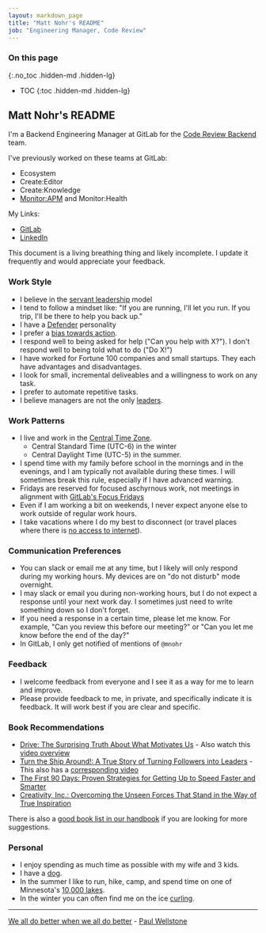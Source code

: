 ```yaml
---
layout: markdown_page
title: "Matt Nohr's README"
job: "Engineering Manager, Code Review"
---
```


### On this page
{:.no_toc .hidden-md .hidden-lg}

- TOC
{:toc .hidden-md .hidden-lg}

## Matt Nohr's README

I'm a Backend Engineering Manager at GitLab for the [Code Review Backend](https://about.gitlab.com/handbook/engineering/development/dev/create/code-review/backend/) team. 

I've previously worked on these teams at GitLab: 

- Ecosystem
- Create:Editor
- Create:Knowledge
- [Monitor:APM](https://about.gitlab.com/handbook/engineering/development/ops/monitor/respond/) and Monitor:Health

My Links:

* [GitLab](https://www.gitlab.com/mnohr)
* [LinkedIn](https://www.linkedin.com/in/matthewnohr/)

This document is a living breathing thing and likely incomplete. I update it frequently and would appreciate your feedback.

### Work Style

* I believe in the [servant leadership](https://wheniwork.com/blog/the-ultimate-guide-to-the-servant-leadership-model/) model
* I tend to follow a mindset like: "If you are running, I'll let you run. If you trip, I'll be there to help you back up."
* I have a [Defender](https://www.16personalities.com/isfjs-at-work) personality
* I prefer a [bias towards action](https://about.gitlab.com/handbook/values/#sts=Bias%20for%20Action).
* I respond well to being asked for help ("Can you help with X?"). I don't respond well to being told what to do ("Do X!")
* I have worked for Fortune 100 companies and small startups. They each have advantages and disadvantages.
* I look for small, incremental deliveables and a willingness to work on any task.
* I prefer to automate repetitive tasks.
* I believe managers are not the only [leaders](https://about.gitlab.com/handbook/leadership/).

### Work Patterns

* I live and work in the [Central Time Zone](https://www.timeanddate.com/time/zones/ct). 
    * Central Standard Time (UTC-6) in the winter
    * Central Daylight Time (UTC-5) in the summer.
* I spend time with my family before school in the mornings and in the evenings, and I am typically not available during these times. I will sometimes break this rule, especially if I have advanced warning.
* Fridays are reserved for focused aschyrnous work, not meetings in alignment with [GitLab's Focus Fridays](https://about.gitlab.com/handbook/communication/#focus-fridays)
* Even if I am working a bit on weekends, I never expect anyone else to work outside of regular work hours.
* I take vacations where I do my best to disconnect (or travel places where there is [no access to internet](https://en.wikipedia.org/wiki/Burntside_Lake#/media/File:Burntside_Lake_BWCAW.jpg)).

### Communication Preferences

* You can slack or email me at any time, but I likely will only respond during my working hours. My devices are on "do not disturb" mode overnight.
* I may slack or email you during non-working hours, but I do not expect a response until your next work day. I sometimes just need to write something down so I don't forget.
* If you need a response in a certain time, please let me know. For example, "Can you review this before our meeting?" or "Can you let me know before the end of the day?"
* In GitLab, I only get notified of mentions of `@mnohr`

### Feedback

* I welcome feedback from everyone and I see it as a way for me to learn and improve.
* Please provide feedback to me, in private, and specifically indicate it is feedback. It will work best if you are clear and specific.

### Book Recommendations

* [Drive: The Surprising Truth About What Motivates Us](https://www.amazon.com/Drive-Surprising-Truth-About-Motivates/dp/1594484805) - Also watch this [video overview](https://www.youtube.com/watch?v=u6XAPnuFjJc)
* [Turn the Ship Around!: A True Story of Turning Followers into Leaders](https://www.amazon.com/Turn-Ship-Around-Turning-Followers/dp/1591846404) - This also has a [corresponding video](https://www.youtube.com/watch?v=OqmdLcyES_Q)
* [The First 90 Days: Proven Strategies for Getting Up to Speed Faster and Smarter](https://www.amazon.com/First-90-Days-Strategies-Expanded/dp/1422188612)
* [Creativity, Inc.: Overcoming the Unseen Forces That Stand in the Way of True Inspiration](https://www.amazon.com/Creativity-Inc-Overcoming-Unseen-Inspiration/dp/0812993012)

There is also a [good book list in our handbook](https://about.gitlab.com/handbook/leadership/#books) if you are looking for more suggestions.

### Personal

* I enjoy spending as much time as possible with my wife and 3 kids.
* I have a [dog](https://gitlab.com/gitlab-com/www-gitlab-com/-/blob/master/sites/marketing/source/images/team/pets/chaco.jpg).
* In the summer I like to run, hike, camp, and spend time on one of Minnesota's [10,000 lakes](https://en.wikipedia.org/wiki/List_of_lakes_of_Minnesota).
* In the winter you can often find me on the ice [curling](https://www.youtube.com/watch?v=IOk9SVzqHsk).

---

[We all do better when we all do better](https://www.youtube.com/watch?v=v0CU83VrduU) - [Paul Wellstone](https://en.wikipedia.org/wiki/Paul_Wellstone)

